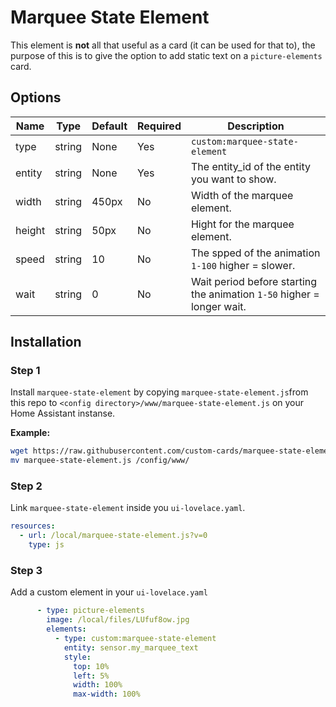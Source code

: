 # Marquee State Element

This element is **not** all that useful as a card (it can be used for that to), the purpose of this is to give the option to add static text on a `picture-elements` card.

## Options

| Name | Type | Default |Required | Description
| ---- | ---- | ------- | ------- | -----------
| type | string | None | Yes | `custom:marquee-state-element`
| entity | string | None | Yes | The entity_id of the entity you want to show.
| width | string | 450px | No | Width of the marquee element.
| height | string | 50px | No | Hight for the marquee element.
| speed | string | 10 | No | The spped of the animation `1-100` higher = slower.
| wait | string | 0 | No | Wait period before starting the animation `1-50` higher = longer wait.

## Installation

### Step 1

Install `marquee-state-element` by copying `marquee-state-element.js`from this repo to `<config directory>/www/marquee-state-element.js` on your Home Assistant instanse.

**Example:**

```bash
wget https://raw.githubusercontent.com/custom-cards/marquee-state-element/master/marquee-state-element.js
mv marquee-state-element.js /config/www/
```

### Step 2

Link `marquee-state-element` inside you `ui-lovelace.yaml`.

```yaml
resources:
  - url: /local/marquee-state-element.js?v=0
    type: js
```

### Step 3

Add a custom element in your `ui-lovelace.yaml`

```yaml
      - type: picture-elements
        image: /local/files/LUfuf8ow.jpg
        elements:
          - type: custom:marquee-state-element
            entity: sensor.my_marquee_text
            style:
              top: 10%
              left: 5%
              width: 100%
              max-width: 100%
```
